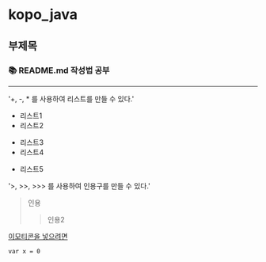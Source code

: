 # kopo_java
## 부제목
### :books: README.md 작성법 공부
---

\'+, -, * 를 사용하여 리스트를 만들 수 있다.\'
+ 리스트1
+ 리스트2
- 리스트3
- 리스트4
* 리스트5


\'>, >>, >>> 를 사용하여 인용구를 만들 수 있다.\'
> 인용
>> 인용2

[이모티콘을 넣으려면](http://www.webpagefx.com/tools/emoji-cheat-sheet/)

` var x = 0 `
